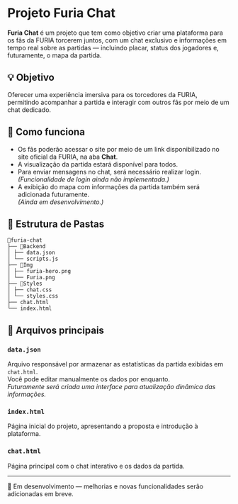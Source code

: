# Projeto Furia Chat

**Furia Chat** é um projeto que tem como objetivo criar uma plataforma para os fãs da FURIA torcerem juntos, com um chat exclusivo e informações em tempo real sobre as partidas — incluindo placar, status dos jogadores e, futuramente, o mapa da partida.

## 💡 Objetivo

Oferecer uma experiência imersiva para os torcedores da FURIA, permitindo acompanhar a partida e interagir com outros fãs por meio de um chat dedicado.

## 🚀 Como funciona

- Os fãs poderão acessar o site por meio de um link disponibilizado no site oficial da FURIA, na aba **Chat**.
- A visualização da partida estará disponível para todos.
- Para enviar mensagens no chat, será necessário realizar login.  
  *(Funcionalidade de login ainda não implementada.)*
- A exibição do mapa com informações da partida também será adicionada futuramente.  
  *(Ainda em desenvolvimento.)*

## 📁 Estrutura de Pastas

```
📁furia-chat
├── 📁Backend
│ ├── data.json
│ └── scripts.js
├── 📁Img
│ ├── furia-hero.png
│ └── Furia.png
├── 📁Styles
│ ├── chat.css
│ └── styles.css
├── chat.html
└── index.html
```

## 🔧 Arquivos principais

### `data.json`
Arquivo responsável por armazenar as estatísticas da partida exibidas em `chat.html`.  
Você pode editar manualmente os dados por enquanto.  
*Futuramente será criada uma interface para atualização dinâmica das informações.*

### `index.html`
Página inicial do projeto, apresentando a proposta e introdução à plataforma.

### `chat.html`
Página principal com o chat interativo e os dados da partida.

---

👷 Em desenvolvimento — melhorias e novas funcionalidades serão adicionadas em breve.
